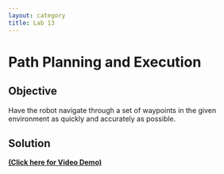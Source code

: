 ```yaml
---
layout: category
title: Lab 13
---
```


# Path Planning and Execution

## Objective
Have the robot navigate through a set of waypoints in the given environment as quickly and accurately as possible.

## Solution

**[(Click here for Video Demo)](https://youtu.be/vXTa4QqsIEo)**